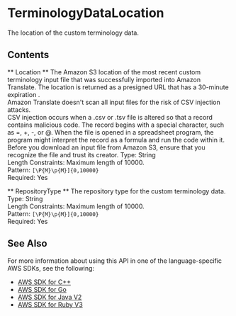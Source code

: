 # TerminologyDataLocation<a name="API_TerminologyDataLocation"></a>

The location of the custom terminology data\.

## Contents<a name="API_TerminologyDataLocation_Contents"></a>

 ** Location **   <a name="Translate-Type-TerminologyDataLocation-Location"></a>
The Amazon S3 location of the most recent custom terminology input file that was successfully imported into Amazon Translate\. The location is returned as a presigned URL that has a 30\-minute expiration \.  
Amazon Translate doesn't scan all input files for the risk of CSV injection attacks\.   
CSV injection occurs when a \.csv or \.tsv file is altered so that a record contains malicious code\. The record begins with a special character, such as =, \+, \-, or @\. When the file is opened in a spreadsheet program, the program might interpret the record as a formula and run the code within it\.  
Before you download an input file from Amazon S3, ensure that you recognize the file and trust its creator\.
Type: String  
Length Constraints: Maximum length of 10000\.  
Pattern: `[\P{M}\p{M}]{0,10000}`   
Required: Yes

 ** RepositoryType **   <a name="Translate-Type-TerminologyDataLocation-RepositoryType"></a>
The repository type for the custom terminology data\.  
Type: String  
Length Constraints: Maximum length of 10000\.  
Pattern: `[\P{M}\p{M}]{0,10000}`   
Required: Yes

## See Also<a name="API_TerminologyDataLocation_SeeAlso"></a>

For more information about using this API in one of the language\-specific AWS SDKs, see the following:
+  [AWS SDK for C\+\+](https://docs.aws.amazon.com/goto/SdkForCpp/translate-2017-07-01/TerminologyDataLocation) 
+  [AWS SDK for Go](https://docs.aws.amazon.com/goto/SdkForGoV1/translate-2017-07-01/TerminologyDataLocation) 
+  [AWS SDK for Java V2](https://docs.aws.amazon.com/goto/SdkForJavaV2/translate-2017-07-01/TerminologyDataLocation) 
+  [AWS SDK for Ruby V3](https://docs.aws.amazon.com/goto/SdkForRubyV3/translate-2017-07-01/TerminologyDataLocation) 